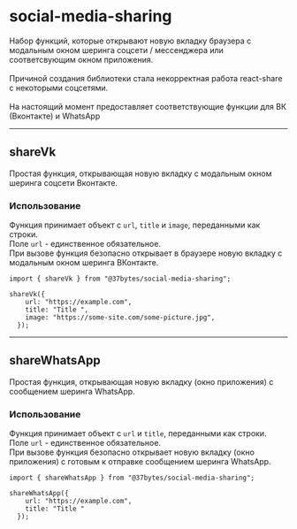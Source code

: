 # social-media-sharing

Набор функций, которые открывают новую вкладку браузера с модальным окном шеринга соцсети / мессенджера или соответсвующим окном приложения.
<br /><br />
Причиной создания библиотеки стала некорректная работа react-share с некоторыми соцсетями.
<br /><br />
На настоящий момент предоставляет соответствующие функции для ВК (Вконтакте) и WhatsApp

<hr />

## shareVk

Простая функция, открывающая новую вкладку с модальным окном шеринга соцсети Вконтакте.

### Использование

Функция принимает объект с ```url```, ```title``` и ```image```, переданными как строки.
<br />
Поле ```url``` - единственное обязательное.
<br />
При вызове функция безопасно открывает в браузере новую вкладку с модальным окном шеринга ВКонтакте.

```
import { shareVk } from "@37bytes/social-media-sharing";

shareVk({
    url: "https://example.com",
    title: "Title ",
    image: "https://some-site.com/some-picture.jpg",
  });
```

<hr />

## shareWhatsApp


Простая функция, открывающая новую вкладку (окно приложения) с сообщением шеринга WhatsApp.

### Использование

Функция принимает объект с ```url``` и ```title```, переданными как строки.
<br />
Поле ```url``` - единственное обязательное.
<br />
При вызове функция безопасно открывает новую вкладку (окно приложения) с готовым к отправке сообщением шеринга WhatsApp.

```
import { shareWhatsApp } from "@37bytes/social-media-sharing";

shareWhatsApp({
    url: "https://example.com",
    title: "Title "
  });
```